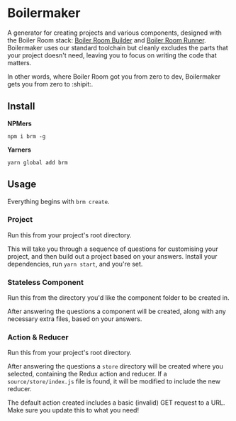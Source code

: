 # Boilermaker

A generator for creating projects and various components, designed with the Boiler Room stack: [Boiler Room Builder](https://github.com/everydayhero/boiler-room-builder) and [Boiler Room Runner](https://github.com/everydayhero/boiler-room-runner). Boilermaker uses our standard toolchain but cleanly excludes the parts that your project doesn't need, leaving you to focus on writing the code that matters.

In other words, where Boiler Room got you from zero to dev, Boilermaker gets you
from zero to :shipit:.

## Install

**NPMers**

```shell
npm i brm -g
```

**Yarners**

```shell
yarn global add brm
```

## Usage

Everything begins with `brm create`.

### Project

Run this from your project's root directory.

This will take you through a sequence of questions for customising your project, and then build out a project based on your answers. Install your dependencies, run `yarn start`, and you're set.

### Stateless Component

Run this from the directory you'd like the component folder to be created in.

After answering the questions a component will be created, along with any necessary extra files, based on your answers.

### Action & Reducer

Run this from your project's root directory.

After answering the questions a `store` directory will be created where you selected, containing the Redux action and reducer. If a `source/store/index.js` file is found, it will be modified to include the new reducer.

The default action created includes a basic (invalid) GET request to a URL. Make sure you update this to what you need!
